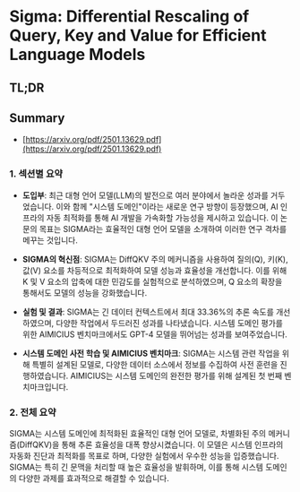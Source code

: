 # Sigma: Differential Rescaling of Query, Key and Value for Efficient Language Models
## TL;DR
## Summary
- [https://arxiv.org/pdf/2501.13629.pdf](https://arxiv.org/pdf/2501.13629.pdf)

### 1. 섹션별 요약

- **도입부**:
  최근 대형 언어 모델(LLM)의 발전으로 여러 분야에서 놀라운 성과를 거두었습니다. 이와 함께 "시스템 도메인"이라는 새로운 연구 방향이 등장했으며, AI 인프라의 자동 최적화를 통해 AI 개발을 가속화할 가능성을 제시하고 있습니다. 이 논문의 목표는 SIGMA라는 효율적인 대형 언어 모델을 소개하여 이러한 연구 격차를 메꾸는 것입니다.

- **SIGMA의 혁신점**:
  SIGMA는 DiffQKV 주의 메커니즘을 사용하여 질의(Q), 키(K), 값(V) 요소를 차등적으로 최적화하여 모델 성능과 효율성을 개선합니다. 이를 위해 K 및 V 요소의 압축에 대한 민감도를 실험적으로 분석하였으며, Q 요소의 확장을 통해서도 모델의 성능을 강화했습니다.

- **실험 및 결과**:
  SIGMA는 긴 데이터 컨텍스트에서 최대 33.36%의 추론 속도를 개선하였으며, 다양한 작업에서 두드러진 성과를 나타냈습니다. 시스템 도메인 평가를 위한 AIMICIUS 벤치마크에서도 GPT-4 모델을 뛰어넘는 성과를 보여주었습니다.

- **시스템 도메인 사전 학습 및 AIMICIUS 벤치마크**:
  SIGMA는 시스템 관련 작업을 위해 특별히 설계된 모델로, 다양한 데이터 소스에서 정보를 수집하여 사전 훈련을 진행하였습니다. AIMICIUS는 시스템 도메인의 완전한 평가를 위해 설계된 첫 번째 벤치마크입니다.

### 2. 전체 요약

SIGMA는 시스템 도메인에 최적화된 효율적인 대형 언어 모델로, 차별화된 주의 메커니즘(DiffQKV)을 통해 추론 효율성을 대폭 향상시켰습니다. 이 모델은 시스템 인프라의 자동화 진단과 최적화를 목표로 하며, 다양한 실험에서 우수한 성능을 입증했습니다. SIGMA는 특히 긴 문맥을 처리할 때 높은 효율성을 발휘하며, 이를 통해 시스템 도메인의 다양한 과제를 효과적으로 해결할 수 있습니다.